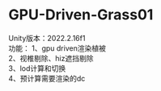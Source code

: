 # GPU-Driven-Grass01
Unity版本：2022.2.16f1  
功能：
1、gpu driven渲染植被  
2、视椎剔除、hiz遮挡剔除  
3、lod计算和切换  
4、预计算需要渲染的dc  
